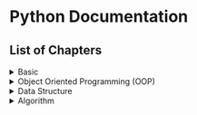 # Python Documentation
## List of Chapters
<details>
<summary>Basic</summary>

1. [Data types, Values, Variables and Operators](Topics/1.%20Basic/Chapter%201.md)

2. [Branching](Topics/1.%20Basic/Chapter%202.md)

3. [Iteration](Topics/1.%20Basic/Chapter%203.md)

4. [String Functions](Topics/1.%20Basic/Chapter%204.md)

5. [Data Structure I (String, List, Tuple)](Topics/1.%20Basic/Chapter%205.md)

6. [Data Structure II (Dictionary)](Topics/1.%20Basic/Chapter%206.md)

7. [Function](Topics/1.%20Basic/Chapter%207.md)

8. [Scope](Topics/1.%20Basic/Chapter%208.md)

9. [File I/O](Topics/1.%20Basic/Chapter%209.md)

</details>
<details>
<summary>Object Oriented Programming (OOP)</summary>
1. Intro
2. Method & Designing Class
3. Method Overloading & Constructor Overloading
4. Operator Overloading
5. Encapsulation
6. Static/Class Variable
7. Class Method & Static Method
8. Inheritance
9. Variable and Method Overloading
10. Abstract class & methods
</details>
<details>
<summary>Data Structure</summary>
</details>
<details>
<summary>Algorithm</summary>
</details>




